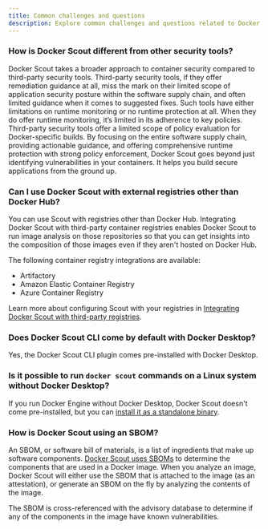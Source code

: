 ```yaml
---
title: Common challenges and questions
description: Explore common challenges and questions related to Docker Scout.
---
```


<!-- vale Docker.HeadingLength = NO -->

### How is Docker Scout different from other security tools?

Docker Scout takes a broader approach to container security compared to
third-party security tools. Third-party security tools, if they offer
remediation guidance at all, miss the mark on their limited scope of
application security posture within the software supply chain, and often
limited guidance when it comes to suggested fixes. Such tools have either
limitations on runtime monitoring or no runtime protection at all. When they do
offer runtime monitoring, it’s limited in its adherence to key policies.
Third-party security tools offer a limited scope of policy evaluation for
Docker-specific builds. By focusing on the entire software supply chain,
providing actionable guidance, and offering comprehensive runtime protection
with strong policy enforcement, Docker Scout goes beyond just identifying
vulnerabilities in your containers. It helps you build secure applications from
the ground up.

### Can I use Docker Scout with external registries other than Docker Hub?

You can use Scout with registries other than Docker Hub. Integrating Docker Scout
with third-party container registries enables Docker Scout to run image
analysis on those repositories so that you can get insights into the
composition of those images even if they aren't hosted on Docker Hub.

The following container registry integrations are available:

- Artifactory
- Amazon Elastic Container Registry
- Azure Container Registry

Learn more about configuring Scout with your registries in [Integrating Docker Scout with third-party registries](/scout/integrations/#container-registries).

### Does Docker Scout CLI come by default with Docker Desktop?

Yes, the Docker Scout CLI plugin comes pre-installed with Docker Desktop.

### Is it possible to run `docker scout` commands on a Linux system without Docker Desktop?

If you run Docker Engine without Docker Desktop, Docker Scout doesn't come
pre-installed, but you can [install it as a standalone binary](/scout/install/).

### How is Docker Scout using an SBOM?

An SBOM, or software bill of materials, is a list of ingredients that make up
software components. [Docker Scout uses SBOMs](/scout/concepts/sbom/) to
determine the components that are used in a Docker image. When you analyze an
image, Docker Scout will either use the SBOM that is attached to the image (as
an attestation), or generate an SBOM on the fly by analyzing the contents of
the image.

The SBOM is cross-referenced with the advisory database to determine if any of
the components in the image have known vulnerabilities.

<div id="scout-lp-survey-anchor"></div>
